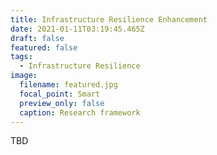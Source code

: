```yaml
---
title: Infrastructure Resilience Enhancement
date: 2021-01-11T03:19:45.465Z
draft: false
featured: false
tags:
  - Infrastructure Resilience
image:
  filename: featured.jpg
  focal_point: Smart
  preview_only: false
  caption: Research framework
---
```

TBD
